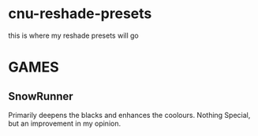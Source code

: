 # cnu-reshade-presets
this is where my reshade presets will go

# GAMES
## SnowRunner
Primarily deepens the blacks and enhances the coolours. Nothing Special, but an improvement in my opinion.
